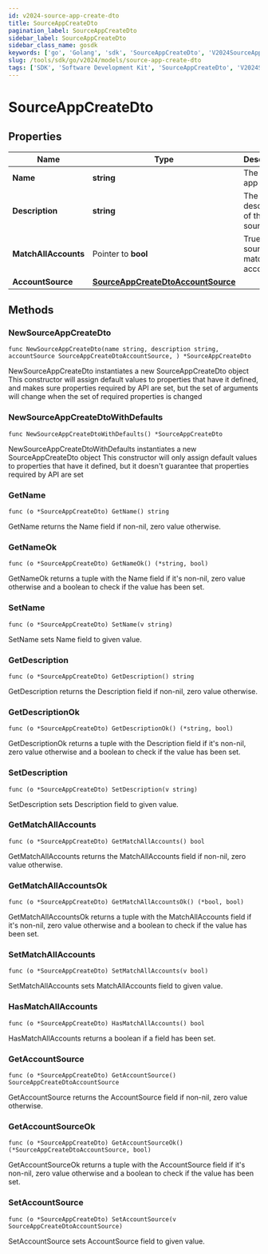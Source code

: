 ```yaml
---
id: v2024-source-app-create-dto
title: SourceAppCreateDto
pagination_label: SourceAppCreateDto
sidebar_label: SourceAppCreateDto
sidebar_class_name: gosdk
keywords: ['go', 'Golang', 'sdk', 'SourceAppCreateDto', 'V2024SourceAppCreateDto'] 
slug: /tools/sdk/go/v2024/models/source-app-create-dto
tags: ['SDK', 'Software Development Kit', 'SourceAppCreateDto', 'V2024SourceAppCreateDto']
---
```


# SourceAppCreateDto

## Properties

Name | Type | Description | Notes
------------ | ------------- | ------------- | -------------
**Name** | **string** | The source app name | 
**Description** | **string** | The description of the source app | 
**MatchAllAccounts** | Pointer to **bool** | True if the source app match all accounts | [optional] [default to false]
**AccountSource** | [**SourceAppCreateDtoAccountSource**](source-app-create-dto-account-source) |  | 

## Methods

### NewSourceAppCreateDto

`func NewSourceAppCreateDto(name string, description string, accountSource SourceAppCreateDtoAccountSource, ) *SourceAppCreateDto`

NewSourceAppCreateDto instantiates a new SourceAppCreateDto object
This constructor will assign default values to properties that have it defined,
and makes sure properties required by API are set, but the set of arguments
will change when the set of required properties is changed

### NewSourceAppCreateDtoWithDefaults

`func NewSourceAppCreateDtoWithDefaults() *SourceAppCreateDto`

NewSourceAppCreateDtoWithDefaults instantiates a new SourceAppCreateDto object
This constructor will only assign default values to properties that have it defined,
but it doesn't guarantee that properties required by API are set

### GetName

`func (o *SourceAppCreateDto) GetName() string`

GetName returns the Name field if non-nil, zero value otherwise.

### GetNameOk

`func (o *SourceAppCreateDto) GetNameOk() (*string, bool)`

GetNameOk returns a tuple with the Name field if it's non-nil, zero value otherwise
and a boolean to check if the value has been set.

### SetName

`func (o *SourceAppCreateDto) SetName(v string)`

SetName sets Name field to given value.


### GetDescription

`func (o *SourceAppCreateDto) GetDescription() string`

GetDescription returns the Description field if non-nil, zero value otherwise.

### GetDescriptionOk

`func (o *SourceAppCreateDto) GetDescriptionOk() (*string, bool)`

GetDescriptionOk returns a tuple with the Description field if it's non-nil, zero value otherwise
and a boolean to check if the value has been set.

### SetDescription

`func (o *SourceAppCreateDto) SetDescription(v string)`

SetDescription sets Description field to given value.


### GetMatchAllAccounts

`func (o *SourceAppCreateDto) GetMatchAllAccounts() bool`

GetMatchAllAccounts returns the MatchAllAccounts field if non-nil, zero value otherwise.

### GetMatchAllAccountsOk

`func (o *SourceAppCreateDto) GetMatchAllAccountsOk() (*bool, bool)`

GetMatchAllAccountsOk returns a tuple with the MatchAllAccounts field if it's non-nil, zero value otherwise
and a boolean to check if the value has been set.

### SetMatchAllAccounts

`func (o *SourceAppCreateDto) SetMatchAllAccounts(v bool)`

SetMatchAllAccounts sets MatchAllAccounts field to given value.

### HasMatchAllAccounts

`func (o *SourceAppCreateDto) HasMatchAllAccounts() bool`

HasMatchAllAccounts returns a boolean if a field has been set.

### GetAccountSource

`func (o *SourceAppCreateDto) GetAccountSource() SourceAppCreateDtoAccountSource`

GetAccountSource returns the AccountSource field if non-nil, zero value otherwise.

### GetAccountSourceOk

`func (o *SourceAppCreateDto) GetAccountSourceOk() (*SourceAppCreateDtoAccountSource, bool)`

GetAccountSourceOk returns a tuple with the AccountSource field if it's non-nil, zero value otherwise
and a boolean to check if the value has been set.

### SetAccountSource

`func (o *SourceAppCreateDto) SetAccountSource(v SourceAppCreateDtoAccountSource)`

SetAccountSource sets AccountSource field to given value.



